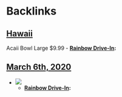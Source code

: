 
# Backlinks
## [Hawaii](<Hawaii.md>)
Acaii Bowl Large $9.99
    - **[Rainbow Drive-In](<Rainbow Drive-In.md>):**

## [March 6th, 2020](<March 6th, 2020.md>)
- ![](https://firebasestorage.googleapis.com/v0/b/firescript-577a2.appspot.com/o/imgs%2Fapp%2Fandyjgao%2F3yuZoBTLJZ?alt=media&token=71d8473e-b9d7-47a8-9f60-88719ea6d6ad)
    - **[Rainbow Drive-In](<Rainbow Drive-In.md>):**

